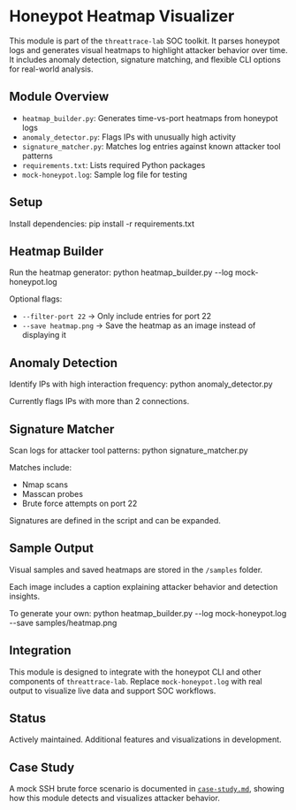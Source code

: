 # Honeypot Heatmap Visualizer

This module is part of the `threattrace-lab` SOC toolkit. It parses honeypot logs and generates visual heatmaps to highlight attacker behavior over time. It includes anomaly detection, signature matching, and flexible CLI options for real-world analysis.

## Module Overview

- `heatmap_builder.py`: Generates time-vs-port heatmaps from honeypot logs
- `anomaly_detector.py`: Flags IPs with unusually high activity
- `signature_matcher.py`: Matches log entries against known attacker tool patterns
- `requirements.txt`: Lists required Python packages
- `mock-honeypot.log`: Sample log file for testing

## Setup

Install dependencies:
pip install -r requirements.txt


## Heatmap Builder

Run the heatmap generator:
python heatmap_builder.py --log mock-honeypot.log

Optional flags:
- `--filter-port 22` → Only include entries for port 22
- `--save heatmap.png` → Save the heatmap as an image instead of displaying it

## Anomaly Detection

Identify IPs with high interaction frequency:
python anomaly_detector.py

Currently flags IPs with more than 2 connections.

## Signature Matcher

Scan logs for attacker tool patterns:
python signature_matcher.py

Matches include:
- Nmap scans
- Masscan probes
- Brute force attempts on port 22

Signatures are defined in the script and can be expanded.

## Sample Output

Visual samples and saved heatmaps are stored in the `/samples` folder.

Each image includes a caption explaining attacker behavior and detection insights.

To generate your own:
python heatmap_builder.py --log mock-honeypot.log --save samples/heatmap.png

## Integration

This module is designed to integrate with the honeypot CLI and other components of `threattrace-lab`. Replace `mock-honeypot.log` with real output to visualize live data and support SOC workflows.

## Status

Actively maintained. Additional features and visualizations in development.

## Case Study

A mock SSH brute force scenario is documented in [`case-study.md`](case-study.md), showing how this module detects and visualizes attacker behavior.



   
